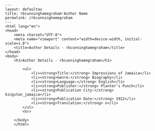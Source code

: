 
    ---
    layout: defaultau
    title: rbcunninghamegraham'Author Name 
    permalink: /rbcunninghamegraham
    ---
    <html lang="en">
    <head>
        <meta charset="UTF-8">
        <meta name="viewport" content="width=device-width, initial-scale=1.0">
        <title>Author Details - rbcunninghamegraham</title>
    </head>
    <body>
        <h1>Author Details - rbcunninghamegraham</h1>
        
            <ul>
                <li><strong>Title:</strong> Impressions of Jamaica</li>
                <li><strong>Genre:</strong> Biography</li>
                <li><strong>Language:</strong> English</li>
                <li><strong>Publisher:</strong> Planter's Punch</li>
                <li><strong>Publication City:</strong> kingston_jamaica</li>
                <li><strong>Publication Date:</strong> 1922</li>
                <li><strong>Translation:</strong> n</li>
            </ul>
            <hr>
            
        </body>
        </html>
        